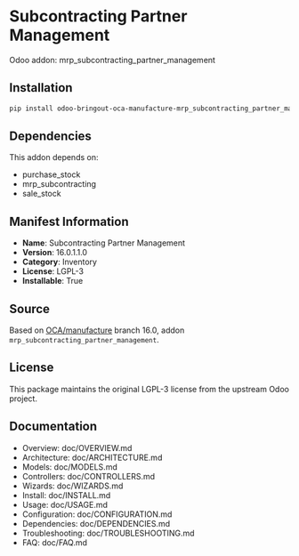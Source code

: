 # Subcontracting Partner Management

Odoo addon: mrp_subcontracting_partner_management

## Installation

```bash
pip install odoo-bringout-oca-manufacture-mrp_subcontracting_partner_management
```

## Dependencies

This addon depends on:
- purchase_stock
- mrp_subcontracting
- sale_stock

## Manifest Information

- **Name**: Subcontracting Partner Management
- **Version**: 16.0.1.1.0
- **Category**: Inventory
- **License**: LGPL-3
- **Installable**: True

## Source

Based on [OCA/manufacture](https://github.com/OCA/manufacture) branch 16.0, addon `mrp_subcontracting_partner_management`.

## License

This package maintains the original LGPL-3 license from the upstream Odoo project.

## Documentation

- Overview: doc/OVERVIEW.md
- Architecture: doc/ARCHITECTURE.md
- Models: doc/MODELS.md
- Controllers: doc/CONTROLLERS.md
- Wizards: doc/WIZARDS.md
- Install: doc/INSTALL.md
- Usage: doc/USAGE.md
- Configuration: doc/CONFIGURATION.md
- Dependencies: doc/DEPENDENCIES.md
- Troubleshooting: doc/TROUBLESHOOTING.md
- FAQ: doc/FAQ.md
